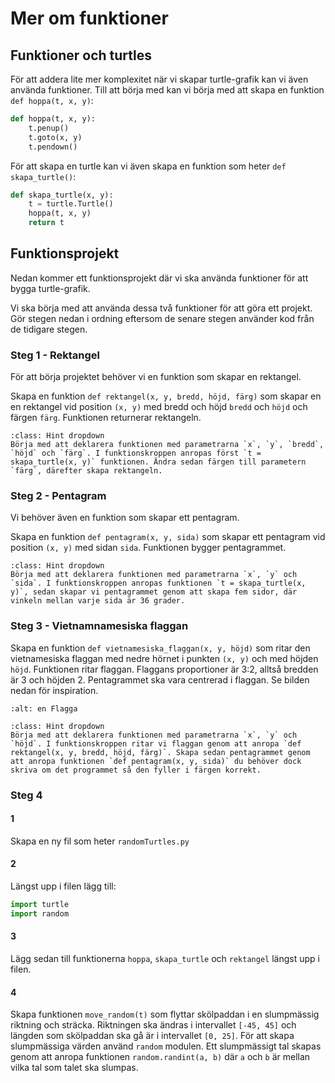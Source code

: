 # Mer om funktioner

## Funktioner och turtles

För att addera lite mer komplexitet när vi skapar turtle-grafik kan vi även använda funktioner. Till att börja med kan vi börja med att skapa en funktion `def hoppa(t, x, y)`:

```python
def hoppa(t, x, y):
    t.penup()
    t.goto(x, y)
    t.pendown()
```

För att skapa en turtle kan vi även skapa en funktion som heter `def skapa_turtle()`:

```python
def skapa_turtle(x, y):
    t = turtle.Turtle()
    hoppa(t, x, y)
    return t
```

## Funktionsprojekt
Nedan kommer ett funktionsprojekt där vi ska använda funktioner för att bygga turtle-grafik.

Vi ska börja med att använda dessa två funktioner för att göra ett projekt. Gör stegen nedan i ordning eftersom de senare stegen använder kod från de tidigare stegen.

### Steg 1 - Rektangel
För att börja projektet behöver vi en funktion som skapar en rektangel.

Skapa en funktion `def rektangel(x, y, bredd, höjd, färg)` som skapar en en rektangel vid position `(x, y)` med bredd och höjd `bredd` och `höjd` och färgen `färg`. Funktionen returnerar rektangeln.

```{admonition} Tips
:class: Hint dropdown
Börja med att deklarera funktionen med parametrarna `x`, `y`, `bredd`, `höjd` och `färg`. I funktionskroppen anropas först `t = skapa_turtle(x, y)` funktionen. Ändra sedan färgen till parametern `färg`, därefter skapa rektangeln.
```

### Steg 2 - Pentagram
Vi behöver även en funktion som skapar ett pentagram.

Skapa en funktion `def pentagram(x, y, sida)` som skapar ett pentagram vid position `(x, y)` med sidan `sida`. Funktionen bygger pentagrammet.

```{admonition} Tips
:class: Hint dropdown
Börja med att deklarera funktionen med parametrarna `x`, `y` och `sida`. I funktionskroppen anropas funktionen `t = skapa_turtle(x, y)`, sedan skapar vi pentagrammet genom att skapa fem sidor, där vinkeln mellan varje sida är 36 grader.
```

### Steg 3 - Vietnamnamesiska flaggan

Skapa en funktion `def vietnamesiska_flaggan(x, y, höjd)` som ritar den vietnamesiska flaggan med nedre hörnet i punkten `(x, y)` och med höjden `höjd`. Funktionen ritar flaggan. Flaggans proportioner är 3:2, alltså bredden är 3 och höjden 2. Pentagrammet ska vara centrerad i flaggan. Se bilden nedan för inspiration.

```{image} img/vietnam.png
:alt: en Flagga
```
```admonition} Tips
:class: Hint dropdown
Börja med att deklarera funktionen med parametrarna `x`, `y` och `höjd`. I funktionskroppen ritar vi flaggan genom att anropa `def rektangel(x, y, bredd, höjd, färg)`. Skapa sedan pentagrammet genom att anropa funktionen `def pentagram(x, y, sida)` du behöver dock skriva om det programmet så den fyller i färgen korrekt.
```

### Steg 4

#### 1
Skapa en ny fil som heter `randomTurtles.py`

#### 2
Längst upp i filen lägg till:

```python	
import turtle
import random
```

#### 3
Lägg sedan till funktionerna `hoppa`, `skapa_turtle` och `rektangel` längst upp i filen.

#### 4
Skapa funktionen `move_random(t)` som flyttar skölpaddan i en slumpmässig riktning och sträcka. Riktningen ska ändras i intervallet `[-45, 45]` och längden som skölpaddan ska gå är i intervallet `[0, 25]`. För att skapa slumpmässiga värden använd `random` modulen. Ett slumpmässigt tal skapas genom att anropa funktionen `random.randint(a, b)` där `a` och `b` är mellan vilka tal som talet ska slumpas. 